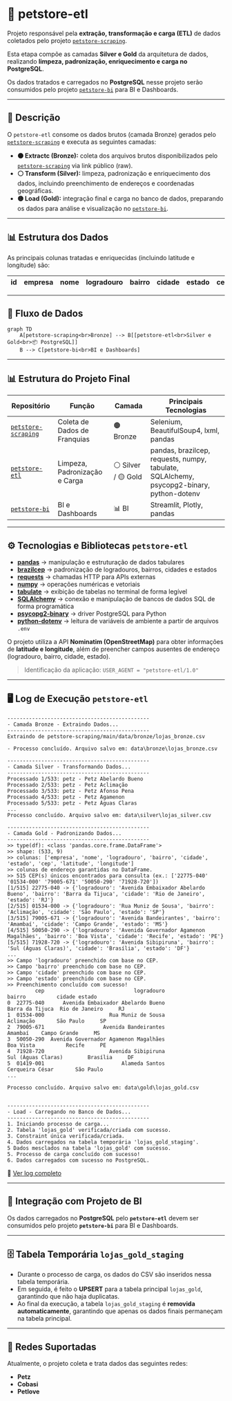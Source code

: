 # 🐾 petstore-etl

Projeto responsável pela **extração, transformação e carga (ETL)** de dados coletados pelo projeto [`petstore-scraping`](https://github.com/rafa-trindade/petstore-scraping).  

Esta etapa compõe as camadas **Silver e Gold** da arquitetura de dados, realizando **limpeza, padronização, enriquecimento e carga no PostgreSQL**.

Os dados tratados e carregados no **PostgreSQL** nesse projeto serão consumidos pelo projeto [`petstore-bi`](https://github.com/rafa-trindade/petstore-bi) para BI e Dashboards.

---

## 📌 Descrição

O `petstore-etl` consome os dados brutos (camada Bronze) gerados pelo [`petstore-scraping`](https://github.com/rafa-trindade/petstore-scraping) e executa as seguintes camadas:

* **🟤 Extractc (Bronze):** coleta dos arquivos brutos disponibilizados pelo [`petstore-scraping`](https://github.com/rafa-trindade/petstore-scraping) via link público (raw).  
* **⚪ Transform (Silver):** limpeza, padronização e enriquecimento dos dados, incluindo preenchimento de endereços e coordenadas geográficas.
* **🟡 Load (Gold):** integração final e carga no banco de dados, preparando os dados para análise e visualização no [`petstore-bi`](https://github.com/rafa-trindade/petstore-bi).

---

## 📊 Estrutura dos Dados

As principais colunas tratadas e enriquecidas (incluindo latitude e longitude) são:

| id | empresa | nome | logradouro | bairro | cidade | estado | cep | latitude | longitude | data_extracao |
| -- | ------- | ---- | ---------- | ------ | ------ | ------ | --- | -------- | --------- | ------------- |

---

## 🧩 Fluxo de Dados

```mermaid
graph TD
    A[petstore-scraping<br>Bronze] --> B[[petstore-etl<br>Silver e Gold<br>📦 PostgreSQL]]
    B --> C[petstore-bi<br>BI e Dashboards]
```

---

## 📊 Estrutura do Projeto Final

| Repositório | Função | Camada | Principais Tecnologias |
| ----------------- | ----------------------------- | ------------------ | -------------------------------------- |
| [`petstore-scraping`](https://github.com/rafa-trindade/petstore-scraping) | Coleta de Dados de Franquias | 🟤 Bronze | Selenium, BeautifulSoup4, lxml, pandas |
| [`petstore-etl`](https://github.com/rafa-trindade/petstore-etl) | Limpeza, Padronização e Carga | ⚪ Silver / 🟡 Gold | pandas, brazilcep, requests, numpy, tabulate, SQLAlchemy, psycopg2-binary, python-dotenv |
| [`petstore-bi`](https://github.com/rafa-trindade/petstore-bi) | BI e Dashboards | 📊 BI | Streamlit, Plotly, pandas |

---

## ⚙️ Tecnologias e Bibliotecas `petstore-etl`

* [**pandas**](https://pypi.org/project/pandas/) → manipulação e estruturação de dados tabulares  
* [**brazilcep**](https://pypi.org/project/brazilcep/) → padronização de logradouros, bairros, cidades e estados  
* [**requests**](https://pypi.org/project/requests/) → chamadas HTTP para APIs externas  
* [**numpy**](https://pypi.org/project/numpy/) → operações numéricas e vetoriais  
* [**tabulate**](https://pypi.org/project/tabulate/) → exibição de tabelas no terminal de forma legível  
* [**SQLAlchemy**](https://pypi.org/project/SQLAlchemy/) → conexão e manipulação de bancos de dados SQL de forma programática  
* [**psycopg2-binary**](https://pypi.org/project/psycopg2-binary/) → driver PostgreSQL para Python  
* [**python-dotenv**](https://pypi.org/project/python-dotenv/) → leitura de variáveis de ambiente a partir de arquivos `.env`


O projeto utiliza a API **Nominatim (OpenStreetMap)** para obter informações de **latitude e longitude**, além de preencher campos ausentes de endereço (logradouro, bairro, cidade, estado).  

> Identificação da aplicação: `USER_AGENT = "petstore-etl/1.0"`

---

## 🖥️ Log de Execução `petstore-etl`

```text
----------------------------------------------
- Camada Bronze - Extraindo Dados...
----------------------------------------------
Extraindo de petstore-scraping/main/data/bronze/lojas_bronze.csv

- Processo concluído. Arquivo salvo em: data\bronze\lojas_bronze.csv

----------------------------------------------
- Camada Silver - Transformando Dados...
----------------------------------------------
Processado 1/533: petz - Petz Abelardo Bueno
Processado 2/533: petz - Petz Aclimação
Processado 3/533: petz - Petz Afonso Pena
Processado 4/533: petz - Petz Agamenon
Processado 5/533: petz - Petz Águas Claras
...
Processo concluído. Arquivo salvo em: data\silver\lojas_silver.csv

----------------------------------------------
- Camada Gold - Padronizando Dados...
----------------------------------------------
>> type(df): <class 'pandas.core.frame.DataFrame'>
>> shape: (533, 9)
>> colunas: ['empresa', 'nome', 'logradouro', 'bairro', 'cidade', 'estado', 'cep', 'latitude', 'longitude']
>> colunas de endereço garantidas no DataFrame.
>> 515 CEP(s) únicos encontrados para consulta (ex.: ['22775-040' '01534-000' '79005-671' '50050-290' '71928-720'])
[1/515] 22775-040 -> {'logradouro': 'Avenida Embaixador Abelardo Bueno', 'bairro': 'Barra da Tijuca', 'cidade': 'Rio de Janeiro', 'estado': 'RJ'}
[2/515] 01534-000 -> {'logradouro': 'Rua Muniz de Sousa', 'bairro': 'Aclimação', 'cidade': 'São Paulo', 'estado': 'SP'}
[3/515] 79005-671 -> {'logradouro': 'Avenida Bandeirantes', 'bairro': 'Amambaí', 'cidade': 'Campo Grande', 'estado': 'MS'}
[4/515] 50050-290 -> {'logradouro': 'Avenida Governador Agamenon Magalhães', 'bairro': 'Boa Vista', 'cidade': 'Recife', 'estado': 'PE'}
[5/515] 71928-720 -> {'logradouro': 'Avenida Sibipiruna', 'bairro': 'Sul (Águas Claras)', 'cidade': 'Brasília', 'estado': 'DF'}
...
>> Campo 'logradouro' preenchido com base no CEP.
>> Campo 'bairro' preenchido com base no CEP.
>> Campo 'cidade' preenchido com base no CEP.
>> Campo 'estado' preenchido com base no CEP.
>> Preenchimento concluído com sucesso!
         cep                             logradouro                                    bairro          cidade estado
0  22775-040      Avenida Embaixador Abelardo Bueno                           Barra da Tijuca  Rio de Janeiro     RJ
1  01534-000                     Rua Muniz de Sousa                                 Aclimação       São Paulo     SP
2  79005-671                   Avenida Bandeirantes                                   Amambaí    Campo Grande     MS
3  50050-290  Avenida Governador Agamenon Magalhães                                 Boa Vista          Recife     PE
4  71928-720                     Avenida Sibipiruna                        Sul (Águas Claras)        Brasília     DF
5  01419-001                         Alameda Santos                           Cerqueira César       São Paulo     
...

Processo concluído. Arquivo salvo em: data\gold\lojas_gold.csv


----------------------------------------------
- Load - Carregando no Banco de Dados...
----------------------------------------------
1. Iniciando processo de carga...
2. Tabela 'lojas_gold' verificada/criada com sucesso.
3. Constraint única verificada/criada.
4. Dados carregados na tabela temporária 'lojas_gold_staging'.
5 Dados mesclados na tabela 'lojas_gold' com sucesso.
5. Processo de carga concluído com sucesso!
6. Dados carregados com sucesso no PostgreSQL.
```
🔗 [Ver log completo](https://raw.githubusercontent.com/rafa-trindade/petstore-etl/refs/heads/main/logs/log.txt)

---

## 🔗 Integração com Projeto de BI

Os dados carregados no **PostgreSQL** pelo **`petstore-etl`** devem ser consumidos pelo projeto **`petstore-bi`** para BI e Dashboards.

---

## 🗄️ Tabela Temporária `lojas_gold_staging`

- Durante o processo de carga, os dados do CSV são inseridos nessa tabela temporária.  
- Em seguida, é feito o **UPSERT** para a tabela principal `lojas_gold`, garantindo que não haja duplicatas.  
- Ao final da execução, a tabela `lojas_gold_staging` é **removida automaticamente**, garantindo que apenas os dados finais permaneçam na tabela principal.

---

## 🏪 Redes Suportadas

Atualmente, o projeto coleta e trata dados das seguintes redes:

* **Petz**
* **Cobasi**
* **Petlove**

